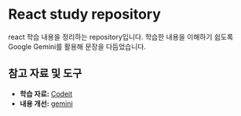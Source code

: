 # React study repository

react 학습 내용을 정리하는 repository입니다.
학습한 내용을 이해하기 쉽도록 Google Gemini를 활용해 문장을 다듬었습니다.

## 참고 자료 및 도구

- **학습 자료:** [Codeit](https://www.codeit.kr/)
- **내용 개선:** [gemini](https://gemini.google.com/?hl=ko)
